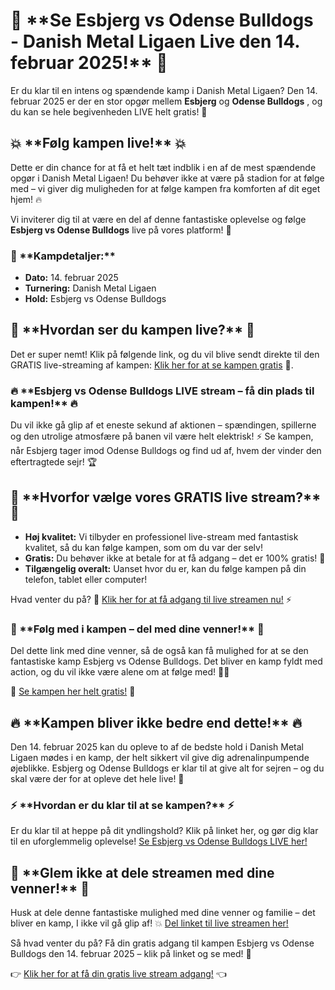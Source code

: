 # 🔴 \*\*Se Esbjerg vs Odense Bulldogs - Danish Metal Ligaen Live den 14. februar 2025!\*\* 🔴

Er du klar til en intens og spændende kamp i Danish Metal Ligaen? Den 14. februar 2025 er der en stor opgør mellem **Esbjerg** og **Odense Bulldogs** , og du kan se hele begivenheden LIVE helt gratis! 🎉

## 💥 \*\*Følg kampen live!\*\* 💥

Dette er din chance for at få et helt tæt indblik i en af de mest spændende opgør i Danish Metal Ligaen! Du behøver ikke at være på stadion for at følge med – vi giver dig muligheden for at følge kampen fra komforten af dit eget hjem! 🔥

Vi inviterer dig til at være en del af denne fantastiske oplevelse og følge **Esbjerg vs Odense Bulldogs** live på vores platform! 🎥

### 📅 \*\*Kampdetaljer:\*\* 
- **Dato:** 14. februar 2025
- **Turnering:** Danish Metal Ligaen
- **Hold:** Esbjerg vs Odense Bulldogs

## 🔗 \*\*Hvordan ser du kampen live?\*\* 🔗

Det er super nemt! Klik på følgende link, og du vil blive sendt direkte til den GRATIS live-streaming af kampen: [Klik her for at se kampen gratis](https://tinyurl.com/livestreamfreeo?st=Esbjerg+vs+Odense+Bulldogs&si=ghc) 📲.

### 🔥 \*\*Esbjerg vs Odense Bulldogs LIVE stream – få din plads til kampen!\*\* 🔥

Du vil ikke gå glip af et eneste sekund af aktionen – spændingen, spillerne og den utrolige atmosfære på banen vil være helt elektrisk! ⚡ Se kampen, når Esbjerg tager imod Odense Bulldogs og find ud af, hvem der vinder den eftertragtede sejr! 🏆

## 📲 \*\*Hvorfor vælge vores GRATIS live stream?\*\* 📲

- **Høj kvalitet:** Vi tilbyder en professionel live-stream med fantastisk kvalitet, så du kan følge kampen, som om du var der selv!
- **Gratis:** Du behøver ikke at betale for at få adgang – det er 100% gratis! 🎉
- **Tilgængelig overalt:** Uanset hvor du er, kan du følge kampen på din telefon, tablet eller computer!

Hvad venter du på? 🤔 [Klik her for at få adgang til live streamen nu!](https://tinyurl.com/livestreamfreeo?st=Esbjerg+vs+Odense+Bulldogs&si=ghc) ⚡

### 📢 \*\*Følg med i kampen – del med dine venner!\*\* 📢

Del dette link med dine venner, så de også kan få mulighed for at se den fantastiske kamp Esbjerg vs Odense Bulldogs. Det bliver en kamp fyldt med action, og du vil ikke være alene om at følge med! 👫👬

🔴 [Se kampen her helt gratis!](https://tinyurl.com/livestreamfreeo?st=Esbjerg+vs+Odense+Bulldogs&si=ghc) 🔴

## 🔥 \*\*Kampen bliver ikke bedre end dette!\*\* 🔥

Den 14. februar 2025 kan du opleve to af de bedste hold i Danish Metal Ligaen mødes i en kamp, der helt sikkert vil give dig adrenalinpumpende øjeblikke. Esbjerg og Odense Bulldogs er klar til at give alt for sejren – og du skal være der for at opleve det hele live! 💪

### ⚡ \*\*Hvordan er du klar til at se kampen?\*\* ⚡

Er du klar til at heppe på dit yndlingshold? Klik på linket her, og gør dig klar til en uforglemmelig oplevelse! [Se Esbjerg vs Odense Bulldogs LIVE her!](https://tinyurl.com/livestreamfreeo?st=Esbjerg+vs+Odense+Bulldogs&si=ghc)

## 🔴 \*\*Glem ikke at dele streamen med dine venner!\*\* 🔴

Husk at dele denne fantastiske mulighed med dine venner og familie – det bliver en kamp, I ikke vil gå glip af! 💥 [Del linket til live streamen her!](https://tinyurl.com/livestreamfreeo?st=Esbjerg+vs+Odense+Bulldogs&si=ghc)

Så hvad venter du på? Få din gratis adgang til kampen Esbjerg vs Odense Bulldogs den 14. februar 2025 – klik på linket og se med! 🏒

👉 [Klik her for at få din gratis live stream adgang!](https://tinyurl.com/livestreamfreeo?st=Esbjerg+vs+Odense+Bulldogs&si=ghc) 👈
